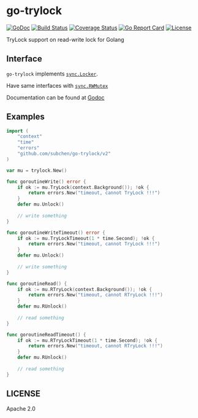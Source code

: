 # go-trylock

[![GoDoc](https://godoc.org/github.com/subchen/go-trylock?status.svg)](https://godoc.org/github.com/subchen/go-trylock)
[![Build Status](https://travis-ci.org/subchen/go-trylock.svg?branch=master)](https://travis-ci.org/subchen/go-trylock)
[![Coverage Status](https://coveralls.io/repos/github/subchen/go-trylock/badge.svg?branch=master)](https://coveralls.io/github/subchen/go-trylock?branch=master)
[![Go Report Card](https://goreportcard.com/badge/github.com/subchen/go-trylock)](https://goreportcard.com/report/github.com/subchen/go-trylock)
[![License](http://img.shields.io/badge/License-Apache_2-red.svg?style=flat)](http://www.apache.org/licenses/LICENSE-2.0)

TryLock support on read-write lock for Golang

## Interface

`go-trylock` implements [`sync.Locker`](https://golang.org/src/sync/mutex.go?s=881:924#L21).

Have same interfaces with [`sync.RWMutex`](https://golang.org/src/sync/rwmutex.go?s=987:1319#L18)

Documentation can be found at [Godoc](https://godoc.org/github.com/subchen/go-trylock)

## Examples

```go
import (
    "context"
    "time"
    "errors"
    "github.com/subchen/go-trylock/v2"
)

var mu = trylock.New()

func goroutineWrite() error {
    if ok := mu.TryLock(context.Background()); !ok {
    	return errors.New("timeout, cannot TryLock !!!")
    }
    defer mu.Unlock()
    
    // write something
}

func goroutineWriteTimeout() error {
    if ok := mu.TryLockTimeout(1 * time.Second); !ok {
    	return errors.New("timeout, cannot TryLock !!!")
    }
    defer mu.Unlock()
    
    // write something
}

func goroutineRead() {
    if ok := mu.RTryLock(context.Background()); !ok {
    	return errors.New("timeout, cannot RTryLock !!!")
    }
    defer mu.RUnlock()
    
    // read something
}

func goroutineReadTimeout() {
    if ok := mu.RTryLockTimeout(1 * time.Second); !ok {
    	return errors.New("timeout, cannot RTryLock !!!")
    }
    defer mu.RUnlock()
    
    // read something
}
```

## LICENSE

Apache 2.0

